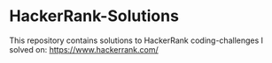 # HackerRank-Solutions

This repository contains solutions to HackerRank coding-challenges I solved on: https://www.hackerrank.com/
